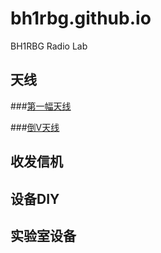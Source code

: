 # bh1rbg.github.io
BH1RBG Radio Lab

## 天线

###[第一幅天线](antenna_i.md)

###[倒V天线](antenna/antenna_ii.md)


## 收发信机

## 设备DIY

## 实验室设备
